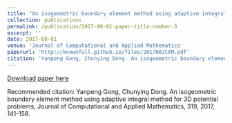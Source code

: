 ```yaml
---
title: "An isogeometric boundary element method using adaptive integral method for 3D potential problems"
collection: publications
permalink: /publication/2017-08-01-paper-title-number-3
excerpt: ''
date: 2017-08-01
venue: 'Journal of Computational and Applied Mathematics'
paperurl: 'http://knownfull.github.io/files/201708JCAM.pdf'
citation: 'Yanpeng Gong, Chunying Dong. An isogeometric boundary element method using adaptive integral method for 3D potential problems, Journal of Computational and Applied Mathematics, 319, 2017, 141-158.'
---
```


[Download paper here](http://knownfull.github.io/files/201708JCAM.pdf)

Recommended citation: Yanpeng Gong, Chunying Dong. An isogeometric boundary element method using adaptive integral method for 3D potential problems, Journal of Computational and Applied Mathematics, 319, 2017, 141-158.